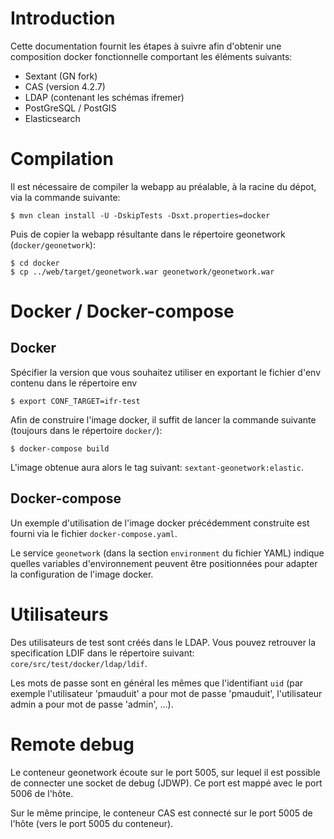 # Introduction

Cette documentation fournit les étapes à suivre afin d'obtenir une composition
docker fonctionnelle comportant les éléments suivants:

* Sextant (GN fork)
* CAS (version 4.2.7)
* LDAP (contenant les schémas ifremer)
* PostGreSQL / PostGIS
* Elasticsearch

# Compilation

Il est nécessaire de compiler la webapp au préalable, à la racine du dépot, via
la commande suivante:

```
$ mvn clean install -U -DskipTests -Dsxt.properties=docker
```

Puis de copier la webapp résultante dans le répertoire geonetwork (`docker/geonetwork`):

```
$ cd docker
$ cp ../web/target/geonetwork.war geonetwork/geonetwork.war
```

# Docker / Docker-compose

## Docker


Spécifier la version que vous souhaitez utiliser en exportant le fichier d'env contenu
dans le répertoire env

```
$ export CONF_TARGET=ifr-test
```

Afin de construire l'image docker, il suffit de lancer la commande suivante
(toujours dans le répertoire `docker/`):

```
$ docker-compose build
```

L'image obtenue aura alors le tag suivant: `sextant-geonetwork:elastic`.

## Docker-compose

Un exemple d'utilisation de l'image docker précédemment construite est fourni
via le fichier `docker-compose.yaml`.

Le service `geonetwork` (dans la section `environment` du fichier YAML) indique
quelles variables d'environnement peuvent être positionnées pour adapter la
configuration de l'image docker.


# Utilisateurs

Des utilisateurs de test sont créés dans le LDAP. Vous pouvez retrouver la
specification LDIF dans le répertoire suivant:
`core/src/test/docker/ldap/ldif`.

Les mots de passe sont en général les mêmes que l'identifiant `uid` (par
exemple l'utilisateur 'pmauduit' a pour mot de passe 'pmauduit', l'utilisateur
admin a pour mot de passe 'admin', ...).

# Remote debug

Le conteneur geonetwork écoute sur le port 5005, sur lequel il est possible de
connecter une socket de debug (JDWP). Ce port est mappé avec le port 5006 de
l'hôte.

Sur le même principe, le conteneur CAS est connecté sur le port 5005 de l'hôte
(vers le port 5005 du conteneur).

